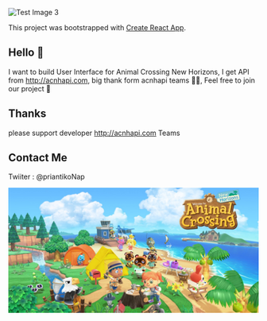 ![Test Image 3](/NewHorizons.png)

This project was bootstrapped with [Create React App](https://github.com/facebook/create-react-app).

## Hello 👾
I want to build User Interface for Animal Crossing New Horizons, I get API from http://acnhapi.com, big thank form acnhapi teams 👍🏻, Feel free to join our project 🌱

## Thanks
please support developer http://acnhapi.com Teams 

## Contact Me
Twiiter : @priantikoNap

![Test Image 3](/switch.jpg)
